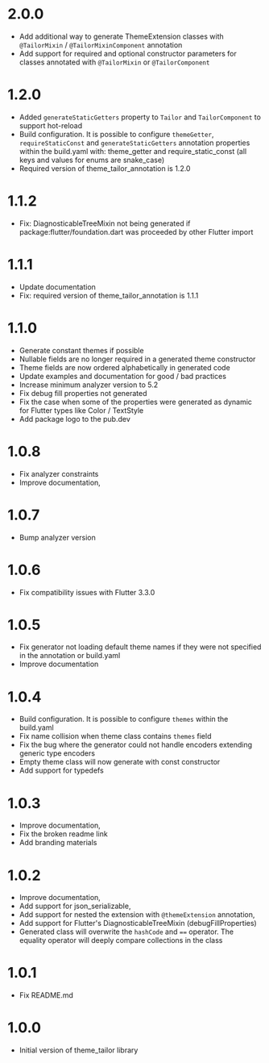 # 2.0.0
- Add additional way to generate ThemeExtension classes with `@TailorMixin` / `@TailorMixinComponent` annotation
- Add support for required and optional constructor parameters for classes annotated with `@TailorMixin` or `@TailorComponent`

# 1.2.0
- Added `generateStaticGetters` property to `Tailor` and `TailorComponent` to support hot-reload
- Build configuration. It is possible to configure `themeGetter`, `requireStaticConst` and `generateStaticGetters` annotation properties within the build.yaml with: theme_getter and require_static_const (all keys and values for enums are snake_case)
- Required version of theme_tailor_annotation is 1.2.0

# 1.1.2
- Fix: DiagnosticableTreeMixin not being generated if package:flutter/foundation.dart was proceeded by other Flutter import

# 1.1.1
- Update documentation
- Fix: required version of theme_tailor_annotation is 1.1.1

# 1.1.0
- Generate constant themes if possible
- Nullable fields are no longer required in a generated theme constructor
- Theme fields are now ordered alphabetically in generated code
- Update examples and documentation for good / bad practices
- Increase minimum analyzer version to 5.2
- Fix debug fill properties not generated
- Fix the case when some of the properties were generated as dynamic for Flutter types like Color / TextStyle
- Add package logo to the pub.dev

# 1.0.8
- Fix analyzer constraints
- Improve documentation,

# 1.0.7
- Bump analyzer version

# 1.0.6
- Fix compatibility issues with Flutter 3.3.0

# 1.0.5
- Fix generator not loading default theme names if they were not specified in the annotation or build.yaml
- Improve documentation

# 1.0.4
- Build configuration. It is possible to configure `themes` within the build.yaml
- Fix name collision when theme class contains `themes` field
- Fix the bug where the generator could not handle encoders extending generic type encoders
- Empty theme class will now generate with const constructor
- Add support for typedefs

# 1.0.3
- Improve documentation,
- Fix the broken readme link
- Add branding materials

# 1.0.2
- Improve documentation,
- Add support for json_serializable,
- Add support for nested the extension with `@themeExtension` annotation,
- Add support for Flutter's DiagnosticableTreeMixin (debugFillProperties)
- Generated class will overwrite the `hashCode` and `==` operator. The equality operator will deeply compare collections in the class 

# 1.0.1
- Fix README.md

# 1.0.0
- Initial version of theme_tailor library
